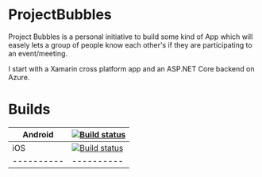 # ProjectBubbles

Project Bubbles is a personal initiative to build some kind of App which will easely lets a group of people know each other's if they are participating to an event/meeting. 

I start with a Xamarin cross platform app and an ASP.NET Core backend on Azure.

# Builds

| Android | [![Build status](https://build.appcenter.ms/v0.1/apps/022c2130-44cb-4aba-b3ee-f8a5eb9fb0f8/branches/master/badge)](https://appcenter.ms)|
|----------|----------|
| iOS | [![Build status](https://build.appcenter.ms/v0.1/apps/cc860c22-5117-4e62-9e03-a5b1db30b436/branches/master/badge)](https://appcenter.ms) |
|----------|----------|

